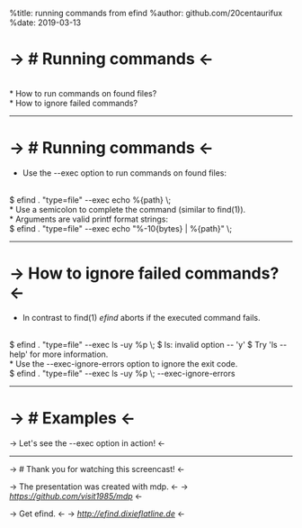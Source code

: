 %title: running commands from efind
%author: github.com/20centaurifux
%date: 2019-03-13

-> # Running commands <-
======================

<br>
* How to run commands on found files?

<br>
* How to ignore failed commands?













-------------------------------------------

-> # Running commands <-
======================

* Use the --exec option to run commands on found files:

<br>
    $ efind . "type=file" --exec echo %{path} \;

<br>
* Use a semicolon to complete the command (similar to find(1)).

<br>
* Arguments are valid printf format strings:

<br>
    $ efind . "type=file" --exec echo "%-10{bytes} | %{path}" \;







-------------------------------------------

-> How to ignore failed commands? <-
======================

* In contrast to find(1) *efind* aborts if the executed command fails.

<br>
    $ efind . "type=file" --exec ls -uy %p \; 
    $ ls: invalid option -- 'y'
    $ Try 'ls --help' for more information.

<br>
    * Use the --exec-ignore-errors option to ignore the exit code.

<br>
    $ efind . "type=file" --exec ls -uy %p \; --exec-ignore-errors 







-------------------------------------------

-> # Examples <-
======================

-> Let's see the --exec option in action! <-













-------------------------------------------

-> # Thank you for watching this screencast! <-

-> The presentation was created with mdp. <-
-> *https://github.com/visit1985/mdp* <-

-> Get efind. <-
-> *http://efind.dixieflatline.de* <-







